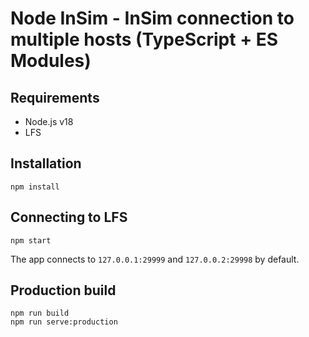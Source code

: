 # Node InSim - InSim connection to multiple hosts (TypeScript + ES Modules)

## Requirements

- Node.js v18
- LFS

## Installation

```shell
npm install
```

## Connecting to LFS

```shell
npm start
```

The app connects to `127.0.0.1:29999` and `127.0.0.2:29998` by default.

## Production build

```shell
npm run build
npm run serve:production
```
